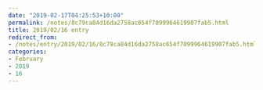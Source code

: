```yaml
---
date: "2019-02-17T04:25:53+10:00"
permalink: /notes/8c79ca84d16da2758ac654f7099964619907fab5.html
title: 2019/02/16 entry
redirect_from:
- /notes/entry/2019/02/16/8c79ca84d16da2758ac654f7099964619907fab5.html
categories:
- February
- 2019
- 16
---
```

